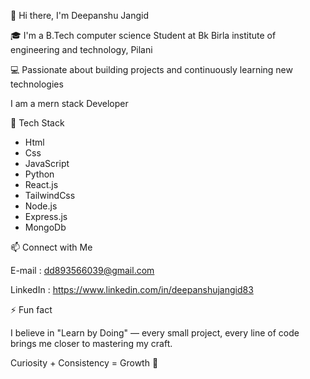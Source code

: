 <!--
**deepanshu83/deepanshu83** is a ✨ _special_ ✨ repository because its `README.md` (this file) appears on your GitHub profile.

Here are some ideas to get you started:

- 🔭 I’m currently working on ...
- 🌱 I’m currently learning ...
- 👯 I’m looking to collaborate on ...
- 🤔 I’m looking for help with ...
- 💬 Ask me about ...
- 📫 How to reach me: ...
- 😄 Pronouns: ...
- ⚡ Fun fact: ...
-->
👋 Hi there, I'm Deepanshu Jangid

🎓 I'm a B.Tech computer science Student at 
Bk Birla institute of engineering and technology, Pilani 

💻 Passionate about building projects and continuously learning new technologies


I am a mern stack Developer 

🚀 Tech Stack

- Html 
- Css 
- JavaScript
- Python
- React.js
- TailwindCss
- Node.js
- Express.js
- MongoDb


📫 Connect with Me

E-mail : dd893566039@gmail.com

LinkedIn : https://www.linkedin.com/in/deepanshujangid83


⚡ Fun fact

 I believe in "Learn by Doing" — every small project, every line of code brings me closer to mastering my craft.
 
Curiosity + Consistency = Growth 🚀


